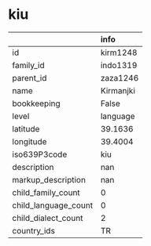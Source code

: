 # kiu
|                      | info      |
|:---------------------|:----------|
| id                   | kirm1248  |
| family_id            | indo1319  |
| parent_id            | zaza1246  |
| name                 | Kirmanjki |
| bookkeeping          | False     |
| level                | language  |
| latitude             | 39.1636   |
| longitude            | 39.4004   |
| iso639P3code         | kiu       |
| description          | nan       |
| markup_description   | nan       |
| child_family_count   | 0         |
| child_language_count | 0         |
| child_dialect_count  | 2         |
| country_ids          | TR        |